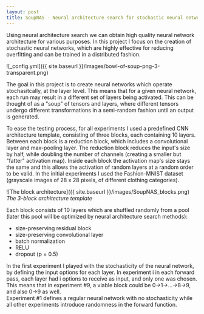 ```yaml
---
layout: post
title: SoupNAS - Neural architecture search for stochastic neural networks
---
```


Using neural architecture search we can obtain high quality neural network architecture for various purposes. In this project I focus on the creation of stochastic neural networks, which are highly effective for reducing overfitting and can be trained in a distributed fashion. 

![_config.yml]({{ site.baseurl }}/images/bowl-of-soup-png-3-transparent.png)  

The goal in this project is to create neural networks which operate stochasitcally, at the layer level. This means that for a given neural network, each run may result in a different set of layers being activated. This can be thought of as a "soup" of tensors and layers, where different tensors undergo different transformations in a semi-random fashion until an output is generated.  
  
To ease the testing process, for all experiments I used a predefined CNN architecture template, consisting of three blocks, each containing 10 layers. Between each block is a reduction block, which includes a convolutional layer and max-pooling layer. The reduction block reduces the input's size by half, while doubling the number of channels (creating a smaller but "fatter" activation map). Inside each block the activation map's size stays the same and this allows the activation of random layers at a random order to be valid. In the initial experiments I used the Fashion-MNIST dataset (grayscale images of 28 x 28 pixels, of different clothing categories).  
  
![The block architecture]({{ site.baseurl }}/images/SoupNAS_blocks.png)
*The 3-block architecture template*  
  
Each block consists of 10 layers which are shuffled randomly from a pool (later this pool will be optimized by neural architecture search methods):
* size-preserving residual block
* size-preserving convolutional layer
* batch normalization
* RELU
* dropout (p = 0.5)  
  
In the first experiment I played with the stochasticity of the neural network, by defining the input options for each layer. In experiment i in each forward pass, each layer had i options to receive as input, and only one was chosen.  
This means that in experiment #9, a viable block could be 0->1->...->8->9, and also 0->9 as well.  
Experiment #1 defines a regular neural network with no stochasticity while all other experiments introduce randomness in the forward function.


